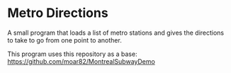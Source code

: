 # Metro Directions

A small program that loads a list of metro stations and gives the directions to take to go from one point to another.

This program uses this repository as a base:
https://github.com/moar82/MontrealSubwayDemo
